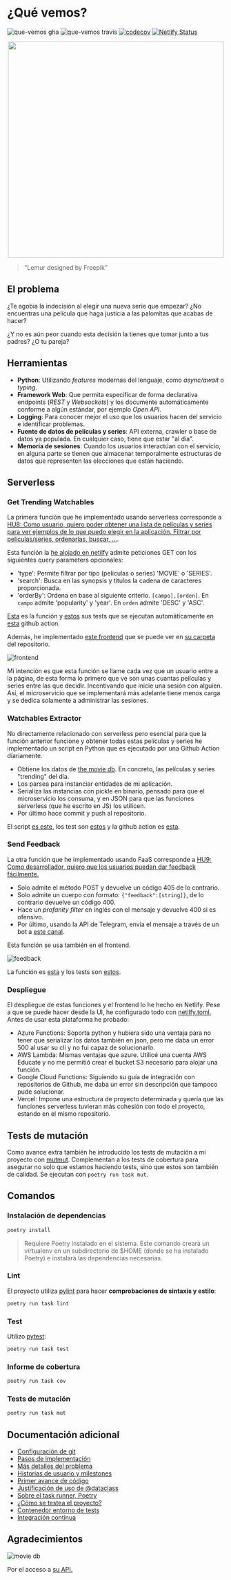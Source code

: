 # ¿Qué vemos?
![que-vemos gha](https://github.com/AlexMenor/que-vemos/workflows/que-vemos%20QA/badge.svg)
![que-vemos travis](https://travis-ci.com/AlexMenor/que-vemos.svg?branch=master)
[![codecov](https://codecov.io/gh/AlexMenor/que-vemos/branch/master/graph/badge.svg?token=DGPWNVEISN)](https://codecov.io/gh/AlexMenor/que-vemos)
[![Netlify Status](https://api.netlify.com/api/v1/badges/9256fdf3-62b9-44c4-8238-cccaa06b7c23/deploy-status)](https://app.netlify.com/sites/amazing-villani-e2d732/deploys)

<p align="center">
  <img width="500" height="500" src="docs/img/logo.png">
</p>

> "Lemur designed by Freepik"

## El problema

¿Te agobia la indecisión al elegir una nueva serie que empezar? ¿No encuentras una película que haga justicia a las palomitas que acabas de hacer?

¿Y no es aún peor cuando esta decisión la tienes que tomar junto a tus padres? ¿O tu pareja?

## Herramientas

- **Python**: Utilizando _features_ modernas del lenguaje, como _async/await_ o _typing_.
- **Framework Web**: Que permita especificar de forma declarativa endpoints (_REST_ y _Websockets_) y los documente automáticamente conforme a algún estándar, por ejemplo _Open API_.
- **Logging**: Para conocer mejor el uso que los usuarios hacen del servicio e identificar problemas.
- **Fuente de datos de películas y series**: API externa, crawler o base de datos ya populada. En cualquier caso, tiene que estar "al día".
- **Memoria de sesiones**: Cuando los usuarios interactúan con el servicio, en alguna parte se tienen que almacenar temporalmente estructuras de datos que representen las elecciones que están haciendo.

## Serverless
### Get Trending Watchables
La primera función que he implementado usando serverless corresponde a [HU8: Como usuario, quiero poder obtener una lista de películas y series para ver ejemplos de lo que puedo elegir en la aplicación. Filtrar por películas/series, ordenarlas, buscar, ...](https://github.com/AlexMenor/que-vemos/issues/53).

Esta función la [he alojado en netilfy](https://amazing-villani-e2d732.netlify.app/.netlify/functions/get_trending_watchables
) admite peticiones GET con los siguientes query parameters opcionales:
- 'type': Permite filtrar por tipo (películas o series) 'MOVIE' o 'SERIES'.
- 'search': Busca en las synopsis y títulos la cadena de caracteres proporcionada.
- 'orderBy': Ordena en base al siguiente criterio. `[campo],[orden]`. En `campo` admite 'popularity' y 'year'. En `orden` admite 'DESC' y 'ASC'.

[Esta](app/serverless/get_trending_watchables.js) es la función y [estos](app/serverless/test/trending_watchables.test.js) sus tests que se ejecutan automáticamente en [esta](.github/workflows/qa.yml) github action.

Además, he implementado [este frontend](https://amazing-villani-e2d732.netlify.app/) que se puede ver en [su carpeta](frontend) del repositorio.

![frontend](docs/img/frontend.png)

Mi intención es que esta función se llame cada vez que un usuario entre a la página, de esta forma lo primero que ve son unas cuantas películas y series entre las que decidir. Incentivando que inicie una sesión con alguien. 
Así, el microservicio que se implementará más adelante tiene menos carga y se dedica solamente a administrar las sesiones.

### Watchables Extractor
No directamente relacionado con serverless pero esencial para que la función anterior funcione y obtener todas estas películas y series he implementado un script en Python que es ejecutado por una Github Action diariamente.
- Obtiene los datos de [the movie db](https://www.themoviedb.org/). En concreto, las películas y series "trending" del día.
- Los parsea para instanciar entidades de mi aplicación.
- Serializa las instancias con pickle en binario, pensado para que el microservicio los consuma, y en JSON para que las funciones serverless (que he escrito en JS) los utilicen.
- Por último hace commit y push al repositorio.

El script [es este](app/data/watchables_extractor.py), los test son [estos](app/tests/test_watchables_extractor.py) y la github action es [esta](.github/workflows/refresh-data.yml).

### Send Feedback
La otra función que he implementado usando FaaS corresponde a [HU9: Como desarrollador, quiero que los usuarios puedan dar feedback fácilmente.](https://github.com/AlexMenor/que-vemos/issues/58)
- Solo admite el método POST y devuelve un código 405 de lo contrario.
- Solo admite un cuerpo con formato: `{"feedback":[string]}`, de lo contrario devuelve un código 400.
- Hace un _profanity filter_ en inglés con el mensaje y devuelve 400 si es ofensivo.
- Por último, usando la API de Telegram, envía el mensaje a través de un bot a [este canal](https://t.me/sugerenciasQueVemos).

Esta función se usa también en el frontend.

![feedback](docs/img/feedback.png)

La función es [esta](app/serverless/send_feedback.js) y los tests son [estos](app/serverless/test/send_feedback.test.js).

### Despliegue
El despliegue de estas funciones y el frontend lo he hecho en Netlify. Pese a que se puede hacer desde la UI, he configurado todo con [netilfy.toml.](netlify.toml)
Antes de usar esta plataforma he probado:
- Azure Functions: Soporta python y hubiera sido una ventaja para no tener que serializar los datos también en json, pero me daba un error 500 al usar su cli y no fui capaz de solucionarlo.
- AWS Lambda: Mismas ventajas que azure. Utilicé una cuenta AWS Educate y no me permitió crear el bucket S3 necesario para alojar una función.
- Google Cloud Functions: Siguiendo su guía de integración con repositorios de Github, me daba un error sin descripción que tampoco pude solucionar.
- Vercel: Impone una estructura de proyecto determinada y quería que las funciones serverless tuvieran más cohesión con todo el proyecto, estando en el mismo repositorio.

## Tests de mutación
Como avance extra también he introducido los tests de mutación a mi proyecto con [mutmut](https://github.com/boxed/mutmut). Complementan a los tests de cobertura para asegurar no solo que estamos haciendo tests, sino que estos son también de calidad.
Se ejecutan con `poetry run task mut`.

## Comandos

### Instalación de dependencias

```bash
poetry install
```

> Requiere Poetry instalado en el sistema. Este comando creará un virtualenv en un subdirectorio de \$HOME (donde se ha instalado Poetry) e instalará las dependencias necesarias.

### Lint

El proyecto utiliza [pylint](https://www.pylint.org/) para hacer **comprobaciones de sintaxis y estilo**:

```bash
poetry run task lint
```

### Test

Utilizo [pytest](https://docs.pytest.org/en/stable/):

```bash
poetry run task test
```

### Informe de cobertura

```bash
poetry run task cov
```

### Tests de mutación

```bash
poetry run task mut
```

## Documentación adicional

- [Configuración de git](docs/configurando-git.md)
- [Pasos de implementación](docs/pasos.md)
- [Más detalles del problema](docs/problema.md)
- [Historias de usuario y milestones](docs/hu-and-milestones.md)
- [Primer avance de código](app/entities/watchable.py)
- [Justificación de uso de @dataclass](docs/dataclass.md)
- [Sobre el task runner, Poetry](docs/task-runner.md)
- [¿Cómo se testea el proyecto?](docs/tests.md)
- [Contenedor entorno de tests](docs/contenedor-tests.md)
- [Integración continua](docs/integracion-continua.md)


## Agradecimientos
![movie db](https://www.themoviedb.org/assets/2/v4/logos/v2/blue_long_2-9665a76b1ae401a510ec1e0ca40ddcb3b0cfe45f1d51b77a308fea0845885648.svg)

Por el acceso a [su API.](https://www.themoviedb.org/documentation/api)
